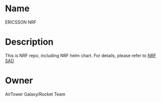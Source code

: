 # Name
ERICSSON NRF 

# Description
This is NRF repo, including NRF helm chart.
For details, please refer to [NRF SAD](https://confluence.lmera.ericsson.se/display/5NAS/NRF+SAD)

# Owner
AirTower Galaxy/Rocket Team
